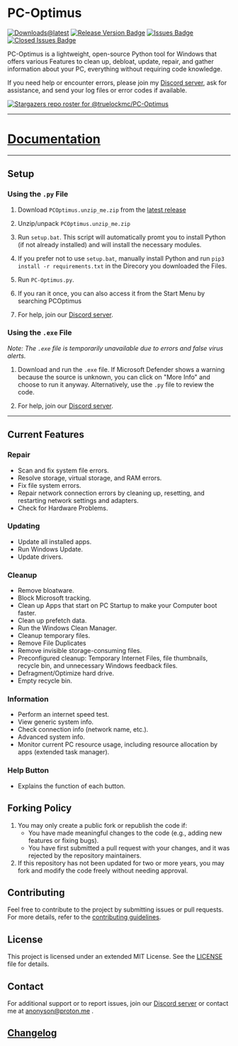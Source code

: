 # PC-Optimus
[![Downloads@latest](https://img.shields.io/github/downloads/truelockmc/PC-Optimus/latest/total?style=for-the-badge)](https://github.com/truelockmc/PC-Optimus/releases/download/latest/PCOptimus.unzip_me.zip)
[![Release Version Badge](https://img.shields.io/github/v/release/truelockmc/PC-Optimus?style=for-the-badge)](https://github.com/truelockmc/PC-Optimus/releases)
[![Issues Badge](https://img.shields.io/github/issues/truelockmc/PC-Optimus?style=for-the-badge)](https://github.com/truelockmc/PC-Optimus/issues)
[![Closed Issues Badge](https://img.shields.io/github/issues-closed/truelockmc/PC-Optimus?color=%238256d0&style=for-the-badge)](https://github.com/truelockmc/PC-Optimus/issues?q=is%3Aissue+is%3Aclosed)<br>

PC-Optimus is a lightweight, open-source Python tool for Windows that offers various Features to clean up, debloat, update, repair, and gather information about your PC, everything without requiring code knowledge. 

If you need help or encounter errors, please join my [Discord server](https://discord.gg/36bPs8cQ5B), ask for assistance, and send your log files or error codes if available.

[![Stargazers repo roster for @truelockmc/PC-Optimus](https://reporoster.com/stars/dark/truelockmc/PC-Optimus)](https://github.com/truelockmc/PC-Optimus/stargazers)

----------------------------------------------------------------------------------------------------------------------------------------------------------------------------------------------------------------------------------------------------------------------------------------------------------------------------------------------------------------------------------------------------------------------------------------------------------------------------------------------------------------------------------------------------------------------------------------------------------------------------------------------------------------------------------------------------------------

# [Documentation](https://github.com/truelockmc/PC-Optimus/tree/main/Documentation)

----------------------------------------------------------------------------------------------------------------------------------------------------------------------------------------------------------------------------------------------------------------------------------------------------------------------------------------------------------------------------------------------------------------------------------------------------------------------------------------------------------------------------------------------------------------------------------------------------------------------------------------------------------------------------------------------------------------

## Setup

### Using the `.py` File

1. Download `PCOptimus.unzip_me.zip` from the [latest release](https://github.com/truelockmc/PC-Optimus/releases/latest)

2. Unzip/unpack `PCOptimus.unzip_me.zip`

3. Run `setup.bat`. This script will automatically promt you to install Python (if not already installed) and will install the necessary modules.

4. If you prefer not to use `setup.bat`, manually install Python and run `pip3 install -r requirements.txt` in the Direcory you downloaded the Files.

5. Run `PC-Optimus.py`.

5. If you ran it once, you can also access it from the Start Menu by searching PCOptimus

6. For help, join our [Discord server](https://discord.gg/36bPs8cQ5B).

### Using the `.exe` File

*Note: The `.exe` file is temporarily unavailable due to errors and false virus alerts.*

1. Download and run the `.exe` file. If Microsoft Defender shows a warning because the source is unknown, you can click on "More Info" and choose to run it anyway. Alternatively, use the `.py` file to review the code.

2. For help, join our [Discord server](https://discord.gg/36bPs8cQ5B).

----------------------------------------------------------------------------------------------------------------------------------------------------------------------------------------------------------------------------------------------------------------------------------------------------------------------------------------------------------------------------------------------------------------------------------------------------------------------------------------------------------------------------------------------------------------------------------------------------------------------------------------------------------------------------------------------------------------

## Current Features

### Repair
- Scan and fix system file errors.
- Resolve storage, virtual storage, and RAM errors.
- Fix file system errors.
- Repair network connection errors by cleaning up, resetting, and restarting network settings and adapters.
- Check for Hardware Problems.

### Updating
- Update all installed apps.
- Run Windows Update.
- Update drivers.

### Cleanup
- Remove bloatware.
- Block Microsoft tracking.
- Clean up Apps that start on PC Startup to make your Computer boot faster.
- Clean up prefetch data.
- Run the Windows Clean Manager.
- Cleanup temporary files.
- Remove File Duplicates
- Remove invisible storage-consuming files.
- Preconfigured cleanup: Temporary Internet Files, file thumbnails, recycle bin, and unnecessary Windows feedback files.
- Defragment/Optimize hard drive.
- Empty recycle bin.

### Information
- Perform an internet speed test.
- View generic system info.
- Check connection info (network name, etc.).
- Advanced system info.
- Monitor current PC resource usage, including resource allocation by apps (extended task manager).

### Help Button
- Explains the function of each button.

## Forking Policy

1. You may only create a public fork or republish the code if:
    - You have made meaningful changes to the code (e.g., adding new features or fixing bugs).
    - You have first submitted a pull request with your changes, and it was rejected by the repository maintainers.
2. If this repository has not been updated for two or more years, you may fork and modify the code freely without needing approval.

## Contributing

Feel free to contribute to the project by submitting issues or pull requests. For more details, refer to the [contributing guidelines](CONTRIBUTING.md).

## License

This project is licensed under an extended MIT License. See the [LICENSE](https://github.com/truelockmc/PC-Optimus/blob/main/LICENSE.txt) file for details.

## Contact

For additional support or to report issues, join our [Discord server](https://discord.gg/36bPs8cQ5B) or contact me at anonyson@proton.me .

## [Changelog](https://github.com/truelockmc/PC-Optimus/commits/main/)

